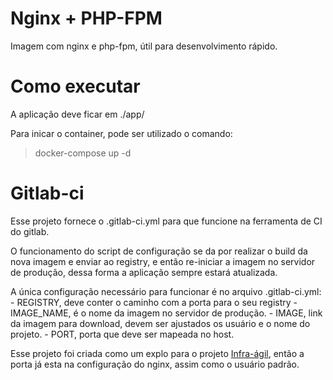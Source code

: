 # Nginx + PHP-FPM

Imagem com nginx e php-fpm, útil para desenvolvimento rápido.

# Como executar

A aplicação deve ficar em ./app/

Para inicar o container, pode ser utilizado o comando:

> docker-compose up -d


# Gitlab-ci

Esse projeto fornece o .gitlab-ci.yml para que funcione na ferramenta de CI do gitlab.

O funcionamento do script de configuração se da por realizar o build da nova imagem e enviar ao registry, e então re-iniciar a imagem no servidor de produção, dessa forma a aplicação sempre estará atualizada.

A única configuração necessário para funcionar é no arquivo .gitlab-ci.yml:
    - REGISTRY, deve conter o caminho com a porta para o seu registry
    - IMAGE\_NAME, é o nome da imagem no servidor de produção.
    - IMAGE, link da imagem para download, devem ser ajustados os usuário e o nome do projeto.
    - PORT, porta que deve ser mapeada no host.

Esse projeto foi criada como um explo para o projeto [Infra-ágil](https://github.com/gabrielpetry/king-infra), então a porta já esta na configuração do nginx, assim como o usuário padrão.

